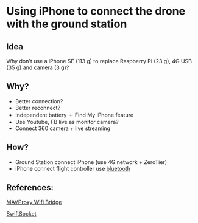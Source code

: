 # Using iPhone to connect the drone with the ground station

## Idea
Why don't use a iPhone SE (113 g) to replace Raspberry Pi (23 g), 4G USB (35 g) and camera (3 g)?

## Why?
- Better connection?
- Better reconnect?
- Independent battery ＋ Find My iPhone feature
- Use Youtube, FB live as monitor camera?
- Connect 360 camera + live streaming

## How?
- Ground Station connect iPhone (use 4G network + ZeroTier)
- iPhone connect flight controller use [bluetooth](http://ardupilot.org/copter/docs/common-mission-planner-bluetooth-connectivity.html)


## References:
[MAVProxy Wifi Bridge](https://ardupilot.github.io/MAVProxy/html/getting_started/mavbridge.html#mavproxy-wifi-bridge)

[SwiftSocket](https://github.com/swiftsocket/SwiftSocket)